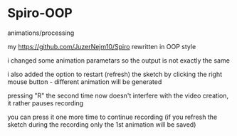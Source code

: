 # Spiro-OOP
animations/processing

my https://github.com/JuzerNejm10/Spiro rewritten in OOP style

i changed some animation parametars so the output is not exactly the same

i also added the option to restart (refresh) the sketch by clicking the right mouse button - different animation will be generated

pressing "R" the second time now doesn't interfere with the video creation, it rather pauses recording

you can press it one more time to continue recording (if you refresh the sketch during the recording only the 1st animation will be saved)
